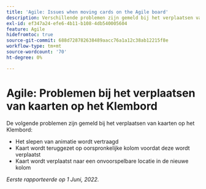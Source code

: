 ```yaml
---
title: 'Agile: Issues when moving cards on the Agile board'
description: Verschillende problemen zijn gemeld bij het verplaatsen van kaarten op het Agile-bord.
exl-id: ef347a24-efe6-4b11-b108-4db540005604
feature: Agile
hidefromtoc: true
source-git-commit: 688d728782638489aacc76a1a12c38ab12215f8e
workflow-type: tm+mt
source-wordcount: '70'
ht-degree: 0%

---
```


# Agile: Problemen bij het verplaatsen van kaarten op het Klembord

<!--Valid issue, won't fix-->

De volgende problemen zijn gemeld bij het verplaatsen van kaarten op het Klembord:

* Het slepen van animatie wordt vertraagd
* Kaart wordt teruggezet op oorspronkelijke kolom voordat deze wordt verplaatst
* Kaart wordt verplaatst naar een onvoorspelbare locatie in de nieuwe kolom

_Eerste rapporteerde op 1 Juni, 2022._

